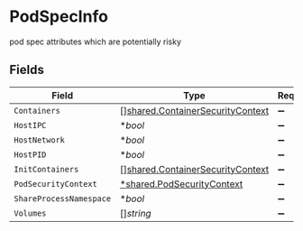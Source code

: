 # PodSpecInfo

pod spec attributes which are potentially risky 


## Fields

| Field                                                                                | Type                                                                                 | Required                                                                             | Description                                                                          |
| ------------------------------------------------------------------------------------ | ------------------------------------------------------------------------------------ | ------------------------------------------------------------------------------------ | ------------------------------------------------------------------------------------ |
| `Containers`                                                                         | [][shared.ContainerSecurityContext](../../models/shared/containersecuritycontext.md) | :heavy_minus_sign:                                                                   | N/A                                                                                  |
| `HostIPC`                                                                            | **bool*                                                                              | :heavy_minus_sign:                                                                   | N/A                                                                                  |
| `HostNetwork`                                                                        | **bool*                                                                              | :heavy_minus_sign:                                                                   | N/A                                                                                  |
| `HostPID`                                                                            | **bool*                                                                              | :heavy_minus_sign:                                                                   | N/A                                                                                  |
| `InitContainers`                                                                     | [][shared.ContainerSecurityContext](../../models/shared/containersecuritycontext.md) | :heavy_minus_sign:                                                                   | N/A                                                                                  |
| `PodSecurityContext`                                                                 | [*shared.PodSecurityContext](../../models/shared/podsecuritycontext.md)              | :heavy_minus_sign:                                                                   | N/A                                                                                  |
| `ShareProcessNamespace`                                                              | **bool*                                                                              | :heavy_minus_sign:                                                                   | N/A                                                                                  |
| `Volumes`                                                                            | []*string*                                                                           | :heavy_minus_sign:                                                                   | N/A                                                                                  |
